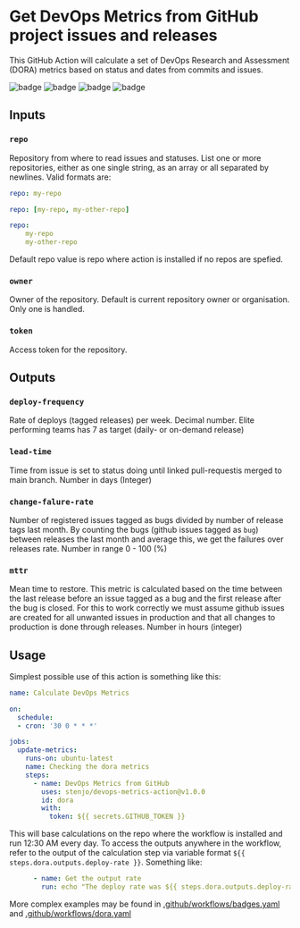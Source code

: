 # Get DevOps Metrics from GitHub project issues and releases

This GitHub Action will calculate a set of DevOps Research and Assessment (DORA) metrics based on status and dates from commits and issues.

![badge](https://img.shields.io/endpoint?url=https://gist.githubusercontent.com/stenjo/ebb0efc5ab5afb32eae4d0cdc60d563a/raw/deploy-rate.json) ![badge](https://img.shields.io/endpoint?url=https://gist.githubusercontent.com/stenjo/ebb0efc5ab5afb32eae4d0cdc60d563a/raw/lead-time.json) ![badge](https://img.shields.io/endpoint?url=https://gist.githubusercontent.com/stenjo/ebb0efc5ab5afb32eae4d0cdc60d563a/raw/change-failure-rate.json) ![badge](https://img.shields.io/endpoint?url=https://gist.githubusercontent.com/stenjo/ebb0efc5ab5afb32eae4d0cdc60d563a/raw/mean-time-to-restore.json)

## Inputs

### `repo`

Repository from where to read issues and statuses. List one or more repositories, either as one single string, as an array or all separated by newlines.
Valid formats are:

```yaml
repo: my-repo
```

```yaml
repo: [my-repo, my-other-repo]
```

```yaml
repo: 
    my-repo
    my-other-repo
```

Default repo value is repo where action is installed if no repos are spefied.

### `owner`

Owner of the repository. Default is current repository owner or organisation. Only one is handled.

### `token`

Access token for the repository.

## Outputs

### `deploy-frequency`

Rate of deploys (tagged releases) per week.
Decimal number. Elite performing teams has 7 as target (daily- or on-demand release)

### `lead-time`

Time from issue is set to status doing until linked pull-requestis merged to main branch.
Number in days (Integer)

### `change-falure-rate`

Number of registered issues tagged as bugs divided by number of release tags last month.
By counting the bugs (github issues tagged as `bug`) between releases the last month and average this, we get the failures over releases rate.
Number in range 0 - 100 (%)

### `mttr`

Mean time to restore. This metric is calculated based on the time between the last release before an issue tagged as a bug and the first release after the bug is closed.
For this to work correctly we must assume github issues are created for all unwanted issues in production and that all changes to production is done through releases.
Number in hours (integer)

## Usage

Simplest possible use of this action is something like this:

```yaml
name: Calculate DevOps Metrics

on: 
  schedule:
  - cron: '30 0 * * *'

jobs:
  update-metrics:
    runs-on: ubuntu-latest
    name: Checking the dora metrics
    steps:
      - name: DevOps Metrics from GitHub
        uses: stenjo/devops-metrics-action@v1.0.0
        id: dora
        with:
          token: ${{ secrets.GITHUB_TOKEN }}
```

This will base calculations on the repo where the workflow is installed and run 12:30 AM every day.
To access the outputs anywhere in the workflow, refer to the output of the calculation step via variable format `${{ steps.dora.outputs.deploy-rate }}`. Something like:

```yaml
      - name: Get the output rate
        run: echo "The deploy rate was ${{ steps.dora.outputs.deploy-rate }}"      # Use the output from the `dora` step
```

More complex examples may be found in [.github/workflows/badges.yaml](https://github.com/stenjo/devops-metrics-action/blob/main/.github/workflows/badges.yaml) and [.github/workflows/dora.yaml](https://github.com/stenjo/devops-metrics-action/blob/main/.github/workflows/dora.yaml)